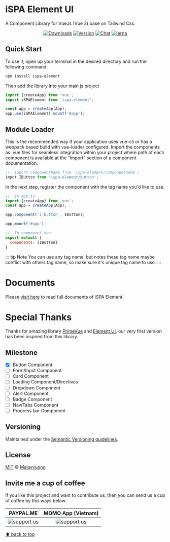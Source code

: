 # iSPA Element UI

A Component Library for VueJs (Vue 3) base on Tailwind Css.

<p align="center">
  <a href="https://npmcharts.com/compare/ispa-element?minimal=true" target="_blank"><img src="https://img.shields.io/npm/dm/ispa-element.svg?sanitize=true" alt="Downloads"></a>
  <a href="https://www.npmjs.com/package/ispa-element" target="_blank"><img src="https://img.shields.io/npm/v/ispa-element.svg?sanitize=true" alt="Version"></a>
  <a href="https://m.me/malayvuong" target="_blank"><img src="https://img.shields.io/badge/chat-messenger-green" alt="Chat"></a>
  <a href="https://lerna.js.org/" target="_blank"><img src="https://img.shields.io/badge/maintained%20with-lerna-cc00ff.svg" alt="lerna"></a>
</p>

## Quick Start
To use it, open up your terminal in the desired directory and run the following command:

```sh
npm install ispa-element
```

Then add the library into your main js project
```js
import {createApp} from 'vue';
import iSPAElement from 'ispa-element';

const app = createApp(App);
app.use(iSPAElement).mount('#app');
```

## Module Loader
This is the recommended way if your application uses vue-cli or has a webpack based build with vue-loader configured. Import the components as .vue files for seamless integration within your project where path of each component is available at the "import" section of a component documentation.
```js
//  import ComponentName from 'ispa-element/componentname';
impot IButton from 'ispa-element/button';
```

In the next step, register the component with the tag name you'd like to use.
```js
//  In app.js
import {createApp} from 'vue';
const app = createApp(App);

app.component('i-button', IButton);

app.mount('#app');

//  In component.vue
export default {
  components: {IButton}
}
```

::: tip Note
You can use any tag name, but notes these tag name maybe conflict with others tag name, so make sure it's unique tag name to use.
:::

# Documents
Please [visit here](https://ispa.io/docs/ispa-element/) to read full documents of iSPA Element.

# Special Thanks
Thanks for amazing library [PrimeVue](https://primefaces.org/primevue/showcase/#/) and [Element UI](https://element.eleme.io/#/), our very first version has been inspired from this library.

## Milestone

- [x] Button Component
- [ ] Form/Input Component
- [ ] Card Component
- [ ] Loading Component/Directives
- [ ] Dropdown Component
- [ ] Alert Component
- [ ] Badge Component
- [ ] Nav/Tabs Component
- [ ] Progress bar Component

## Versioning

Maintained under the [Semantic Versioning guidelines](https://semver.org/).

## License

[MIT](https://opensource.org/licenses/MIT) © [Malayvuong](https://malayvuong.com/)

## Invite me a cup of coffee
If you like this project and want to contribute us, then you can send us a cup of coffee by this ways below:

| PAYPAL.ME            | MOMO App (Vietnam) |
|:--------------------:|:------------------:|
| <img src="https://ispa.io/docs/assets/qr-code-paypal.png" style="max-width: 100px;" alt="support us"> | <img src="https://ispa.io/docs/assets/qr-code-momo.jpg" style="max-width: 100px;" alt="support us"> |

[⬆ back to top](#)
